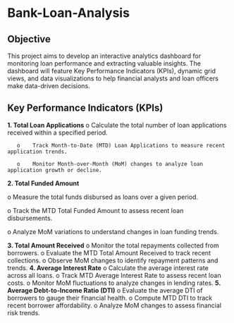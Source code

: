 # Bank-Loan-Analysis

## **Objective**
This project aims to develop an interactive analytics dashboard for monitoring loan performance and extracting valuable insights. The dashboard will feature Key Performance Indicators (KPIs), dynamic grid views, and data visualizations to help financial analysts and loan officers make data-driven decisions.

## **Key Performance Indicators (KPIs)**

**1.	Total Loan Applications**
       o	Calculate the total number of loan applications received within a specified period.

       o	Track Month-to-Date (MTD) Loan Applications to measure recent application trends.

       o	Monitor Month-over-Month (MoM) changes to analyze loan application growth or decline.

**2.	Total Funded Amount**

o	Measure the total funds disbursed as loans over a given period.

o	Track the MTD Total Funded Amount to assess recent loan disbursements.

o	Analyze MoM variations to understand changes in loan funding trends.

**3.	Total Amount Received**
o	Monitor the total repayments collected from borrowers.
o	Evaluate the MTD Total Amount Received to track recent collections.
o	Observe MoM changes to identify repayment patterns and trends.
**4.	Average Interest Rate**
o	Calculate the average interest rate across all loans.
o	Track MTD Average Interest Rate to assess recent loan costs.
o	Monitor MoM fluctuations to analyze changes in lending rates.
**5.	Average Debt-to-Income Ratio (DTI)**
o	Evaluate the average DTI of borrowers to gauge their financial health.
o	Compute MTD DTI to track recent borrower affordability.
o	Analyze MoM changes to assess financial risk trends.
